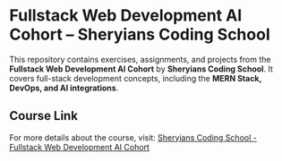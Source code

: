 # Fullstack Web Development AI Cohort – Sheryians Coding School

This repository contains exercises, assignments, and projects from the **Fullstack Web Development AI Cohort** by **Sheryians Coding School**. It covers full-stack development concepts, including the **MERN Stack, DevOps, and AI integrations**.

## Course Link

For more details about the course, visit: [Sheryians Coding School - Fullstack Web Development AI Cohort](https://sheryians.com/courses/courses-details/Job%20Ready%20AI%20Powered%20Cohort:%20Web%20+%20DSA%20+%20Aptitude)
